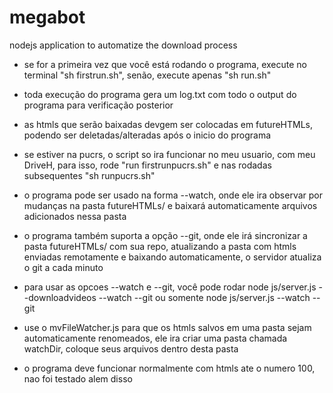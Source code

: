 # megabot
nodejs application to automatize the download process

- se for a primeira vez que você está rodando o programa, execute no terminal "sh firstrun.sh", senão, execute apenas "sh run.sh"

- toda execução do programa gera um log.txt com todo o output do programa para verificação posterior

- as htmls que serão baixadas devgem ser colocadas em futureHTMLs, podendo ser deletadas/alteradas após o inicio do programa

- se estiver na pucrs, o script so ira funcionar no meu usuario, com meu DriveH, para isso, rode "run firstrunpucrs.sh" e nas rodadas subsequentes "sh runpucrs.sh"

- o programa pode ser usado na forma --watch, onde ele ira observar por mudanças na pasta futureHTMLs/ e baixará automaticamente arquivos adicionados nessa pasta

- o programa também suporta a opção --git, onde ele irá sincronizar a pasta futureHTMLs/ com sua repo, atualizando a pasta com htmls enviadas remotamente e baixando automaticamente, o servidor atualiza o git a cada minuto

- para usar as opcoes --watch e --git, você pode rodar node js/server.js --downloadvideos --watch --git ou somente node js/server.js --watch --git

- use o mvFileWatcher.js para que os htmls salvos em uma pasta sejam automaticamente renomeados, ele ira criar uma pasta chamada watchDir, coloque seus arquivos dentro desta pasta

- o programa deve funcionar normalmente com htmls ate o numero 100, nao foi testado alem disso
